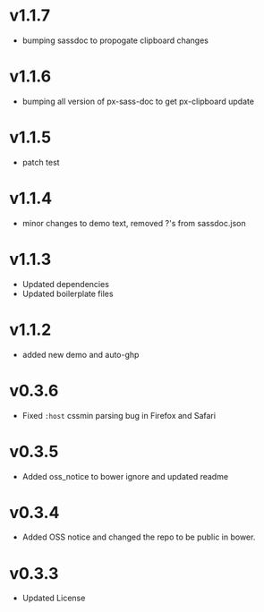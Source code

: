 
v1.1.7
==================
* bumping sassdoc to propogate clipboard changes


v1.1.6
==================
* bumping all version of px-sass-doc to get px-clipboard update


v1.1.5
==================
* patch test

v1.1.4
==============================
* minor changes to demo text, removed ?'s from sassdoc.json

v1.1.3
==============================
* Updated dependencies
* Updated boilerplate files

v1.1.2
==============================
* added new demo and auto-ghp

v0.3.6
==============================
* Fixed `:host` cssmin parsing bug in Firefox and Safari

v0.3.5
==============================
* Added oss_notice to bower ignore and updated readme

v0.3.4
==============================
* Added OSS notice and changed the repo to be public in bower.

v0.3.3
=====================
* Updated License
